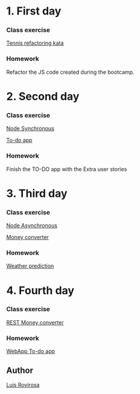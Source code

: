 # 1. First day
### Class exercise
[Tennis refactoring kata](tennis-refactoring-kata)

### Homework
Refactor the JS code created during the bootcamp.

# 2. Second day
### Class exercise
[Node Synchronous](node-synchronous)

[To-do app](todo-app)

### Homework
Finish the TO-DO app with the Extra user stories

# 3. Third day
### Class exercise
[Node Asynchronous](node-asynchronous)

[Money converter](money-converter)

### Homework
[Weather prediction](weather-prediction)

# 4. Fourth day
### Class exercise
[REST Money converter](money-converter)

### Homework
[WebApp To-do app](todo-web-app)

## Author
[Luis Rovirosa](https://twitter.com/luisrovirosa)
